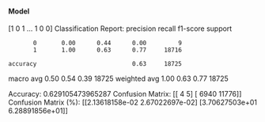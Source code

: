 #### Model
[1 0 1 ... 1 0 0]
Classification Report:
              precision    recall  f1-score   support

           0       0.00      0.44      0.00         9
           1       1.00      0.63      0.77     18716

    accuracy                           0.63     18725
   macro avg       0.50      0.54      0.39     18725
weighted avg       1.00      0.63      0.77     18725

Accuracy: 0.629105473965287
Confusion Matrix:
[[    4     5]
 [ 6940 11776]]
Confusion Matrix (%):
[[2.13618158e-02 2.67022697e-02]
 [3.70627503e+01 6.28891856e+01]]

